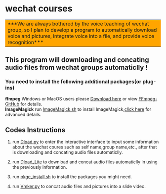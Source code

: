 # wechat courses

<table><tr><td bgcolor=orange>***We are always bothered by the voice teaching of wechat group, so I plan to develop a program to automatically download voice and pictures, integrate voice into a file, and provide voice recognition***</td></tr></table> 

## This program will downloading and concating audio files from wechat groups automaticlly !

### You need to install the following **additional** packages(or plug-ins)

**ffmpeg**
Windows or MacOS users please [Download here](https://ffmpeg.zeranoe.com/builds/) or view [FFmpeg-GitHub](https://github.com/FFmpeg/FFmpeg) for details.  
**ImageMagick** 
run [ImageMagick.sh](ImageMagick.sh) to install ImageMagick,[click here](https://www.imagemagick.org/script/install-source.php) for advanced details. 

## Codes Instructions
1. run [Dload.py](Dload.py) to enter the interactive interface to input some information about the wechat coures such as self name,group name,etc., after that is downloading and concating audio files automaticlly.  

2. run [Dload_Lite](Dload_Lite.py) to download and concat audio files automaticlly in using the previously information.  

3. run [pkge_install.sh](pkge_install.sh) to install the packages you might need.

4. run [Vmker.py](Vmker.py) to concat audio files and pictures into a slide video.

